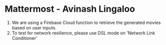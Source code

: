# Mattermost - Avinash Lingaloo

1. We are using a Firebase Cloud function to retrieve the generated movies based on user inputs.
2. To test for network resilience, please use DSL mode on 'Network Link Conditioner'
